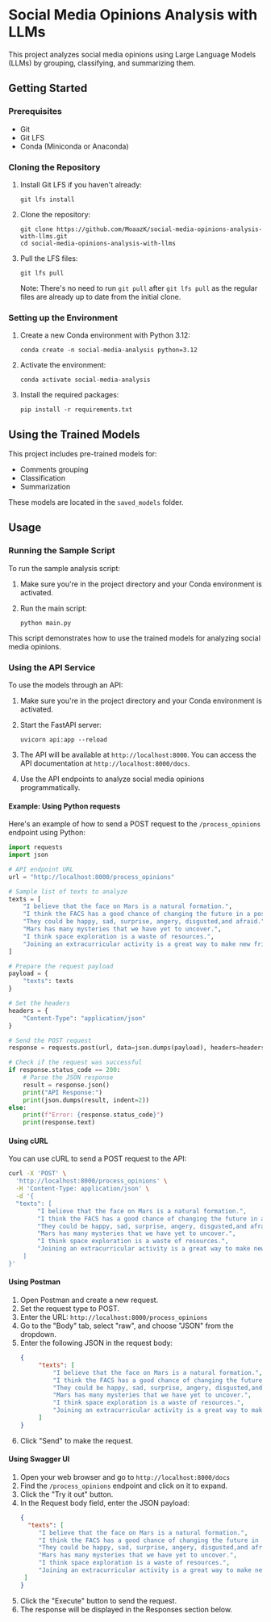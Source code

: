 # Social Media Opinions Analysis with LLMs

This project analyzes social media opinions using Large Language Models (LLMs) by grouping, classifying, and summarizing them.

## Getting Started

### Prerequisites

- Git
- Git LFS
- Conda (Miniconda or Anaconda)

### Cloning the Repository

1. Install Git LFS if you haven't already:
   ```
   git lfs install
   ```

2. Clone the repository:
   ```
   git clone https://github.com/MoaazK/social-media-opinions-analysis-with-llms.git
   cd social-media-opinions-analysis-with-llms
   ```

3. Pull the LFS files:
   ```
   git lfs pull
   ```

   Note: There's no need to run `git pull` after `git lfs pull` as the regular files are already up to date from the initial clone.

### Setting up the Environment

1. Create a new Conda environment with Python 3.12:
   ```
   conda create -n social-media-analysis python=3.12
   ```

2. Activate the environment:
   ```
   conda activate social-media-analysis
   ```

3. Install the required packages:
   ```
   pip install -r requirements.txt
   ```

## Using the Trained Models

This project includes pre-trained models for:
- Comments grouping
- Classification
- Summarization

These models are located in the `saved_models` folder.

## Usage

### Running the Sample Script

To run the sample analysis script:

1. Make sure you're in the project directory and your Conda environment is activated.

2. Run the main script:
   ```
   python main.py
   ```

This script demonstrates how to use the trained models for analyzing social media opinions.

### Using the API Service

To use the models through an API:

1. Make sure you're in the project directory and your Conda environment is activated.

2. Start the FastAPI server:
   ```
   uvicorn api:app --reload
   ```

3. The API will be available at `http://localhost:8000`. You can access the API documentation at `http://localhost:8000/docs`.

4. Use the API endpoints to analyze social media opinions programmatically.

#### Example: Using Python requests

Here's an example of how to send a POST request to the `/process_opinions` endpoint using Python:

```python
import requests
import json

# API endpoint URL
url = "http://localhost:8000/process_opinions"

# Sample list of texts to analyze
texts = [
    "I believe that the face on Mars is a natural formation.",
    "I think the FACS has a good chance of changing the future in a possitive way.",
    "They could be happy, sad, surprise, angery, disgusted,and afraid.",
    "Mars has many mysteries that we have yet to uncover.",
    "I think space exploration is a waste of resources.",
    "Joining an extracurricular activity is a great way to make new friends, because you get to meet people that you would of never talked to if you didn't join that club."
]

# Prepare the request payload
payload = {
    "texts": texts
}

# Set the headers
headers = {
    "Content-Type": "application/json"
}

# Send the POST request
response = requests.post(url, data=json.dumps(payload), headers=headers)

# Check if the request was successful
if response.status_code == 200:
    # Parse the JSON response
    result = response.json()
    print("API Response:")
    print(json.dumps(result, indent=2))
else:
    print(f"Error: {response.status_code}")
    print(response.text)
```

#### Using cURL

You can use cURL to send a POST request to the API:

```bash
curl -X 'POST' \
  'http://localhost:8000/process_opinions' \
  -H 'Content-Type: application/json' \
  -d '{
  "texts": [
        "I believe that the face on Mars is a natural formation.",
        "I think the FACS has a good chance of changing the future in a possitive way.",
        "They could be happy, sad, surprise, angery, disgusted,and afraid.",
        "Mars has many mysteries that we have yet to uncover.",
        "I think space exploration is a waste of resources.",
        "Joining an extracurricular activity is a great way to make new friends, because you get to meet people that you would of never talked to if you didn't join that club."
    ]
}'
```

#### Using Postman

1. Open Postman and create a new request.
2. Set the request type to POST.
3. Enter the URL: `http://localhost:8000/process_opinions`
4. Go to the "Body" tab, select "raw", and choose "JSON" from the dropdown.
5. Enter the following JSON in the request body:
   ```json
   {
        "texts": [
            "I believe that the face on Mars is a natural formation.",
            "I think the FACS has a good chance of changing the future in a possitive way.",
            "They could be happy, sad, surprise, angery, disgusted,and afraid.",
            "Mars has many mysteries that we have yet to uncover.",
            "I think space exploration is a waste of resources.",
            "Joining an extracurricular activity is a great way to make new friends, because you get to meet people that you would of never talked to if you didn't join that club."
        ]
   }
   ```
6. Click "Send" to make the request.

#### Using Swagger UI

1. Open your web browser and go to `http://localhost:8000/docs`
2. Find the `/process_opinions` endpoint and click on it to expand.
3. Click the "Try it out" button.
4. In the Request body field, enter the JSON payload:
   ```json
   {
     "texts": [
        "I believe that the face on Mars is a natural formation.",
        "I think the FACS has a good chance of changing the future in a possitive way.",
        "They could be happy, sad, surprise, angery, disgusted,and afraid.",
        "Mars has many mysteries that we have yet to uncover.",
        "I think space exploration is a waste of resources.",
        "Joining an extracurricular activity is a great way to make new friends, because you get to meet people that you would of never talked to if you didn't join that club."
    ]
   }
   ```
5. Click the "Execute" button to send the request.
6. The response will be displayed in the Responses section below.
